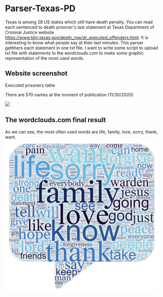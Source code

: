 # Parser-Texas-PD
Texas is among 28 US states which still have death penalty. You can read each sentenced to death prisoner's last statement at Texas Department of Criminal Justice website https://www.tdcj.texas.gov/death_row/dr_executed_offenders.html.
It is interesting to know what people say at their last minutes.
This parser gathhers each statement in one txt file.
I want to write some script to upload txt file with statements to the wordclouds.com to make some graphic representation of the most 
used words.

## Website screenshot
Executed prisoners table

There are 570 names at the moment of publication (11/30/2020)

![](TPD.JPG)

## The wordclouds.com final result
As we can see, the most often used words are life, family, love, sorry, thank, want. 
![](wordcloud_result.png)
